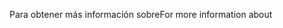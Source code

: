 <span data-ttu-id="f94e3-101">Para obtener más información sobre</span><span class="sxs-lookup"><span data-stu-id="f94e3-101">For more information about</span></span>